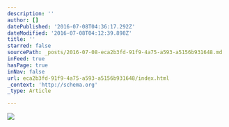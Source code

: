 ```yaml
---
description: ''
author: []
datePublished: '2016-07-08T04:36:17.292Z'
dateModified: '2016-07-08T04:12:39.898Z'
title: ''
starred: false
sourcePath: _posts/2016-07-08-eca2b3fd-91f9-4a75-a593-a5156b931648.md
inFeed: true
hasPage: true
inNav: false
url: eca2b3fd-91f9-4a75-a593-a5156b931648/index.html
_context: 'http://schema.org'
_type: Article

---
```

![](https://the-grid-user-content.s3-us-west-2.amazonaws.com/760dd4c5-af25-4cb6-9f08-fd62259f2a1f.png)
